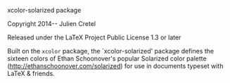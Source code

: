 xcolor-solarized package

Copyright 2014--     Julien Cretel

Released under the LaTeX Project Public License 1.3 or later

Built on the `xcolor` package, the `xcolor-solarized' package defines the
sixteen colors of Ethan Schoonover's popular Solarized color palette
(http://ethanschoonover.com/solarized) for use in documents typeset with
LaTeX & friends.
